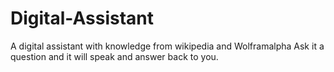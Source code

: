# Digital-Assistant
A digital assistant with knowledge from wikipedia and Wolframalpha
Ask it a question and it will speak and answer back to you.
